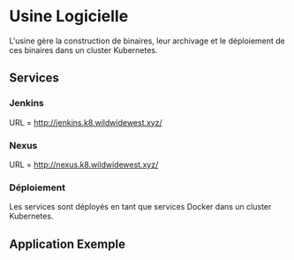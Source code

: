 # Usine Logicielle 

L'usine gère la construction de binaires, leur archivage et le déploiement de ces binaires dans un cluster Kubernetes.

## Services 

### Jenkins 

URL = http://jenkins.k8.wildwidewest.xyz/

### Nexus

URL = http://nexus.k8.wildwidewest.xyz/

### Déploiement

Les services sont déployés en tant que services Docker dans un cluster Kubernetes.

## Application Exemple


